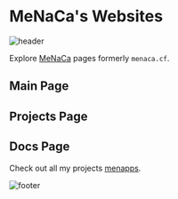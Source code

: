 # MeNaCa's Websites
![header](https://github.com/user-attachments/assets/44b64c82-f0b2-473e-a201-b4a6b5305226)


Explore [MeNaCa](https://menaca.github.io//) pages formerly `menaca.cf`.

## Main Page
## Projects Page
## Docs Page

Check out all my projects [menapps](https://www.instagram.com/menapps).

![footer](https://github.com/user-attachments/assets/6c10cf6f-964f-4c3d-bad6-7986b472b972)
